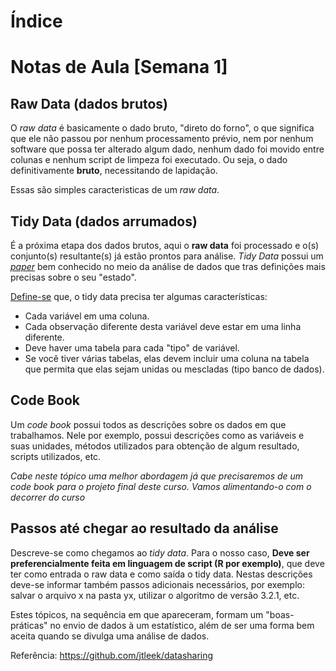 # Índice

# Notas de Aula [Semana 1]

## Raw Data (dados brutos)

O *raw data* é basicamente o dado bruto, "direto do forno", o que significa que ele não passou por nenhum processamento prévio, nem por nenhum software que possa ter alterado algum dado, nenhum dado foi movido entre colunas e nenhum script de limpeza foi executado. Ou seja, o dado definitivamente **bruto**, necessitando de lapidação.

Essas são simples caracteristicas de um *raw data*.

## Tidy Data (dados arrumados)

É a próxima etapa dos dados brutos, aqui o **raw data** foi processado e o(s) conjunto(s) resultante(s) já estão prontos para análise. *Tidy Data* possui um [*paper*](http://vita.had.co.nz/papers/tidy-data.pdf) bem conhecido no meio da análise de dados que tras definições mais precisas sobre o seu "estado".

[Define-se](https://github.com/jtleek/datasharing#the-tidy-data-set) que, o tidy data precisa ter algumas características:

* Cada variável em uma coluna.
* Cada observação diferente desta variável deve estar em uma linha diferente.
* Deve haver uma tabela para cada "tipo" de variável.
* Se você tiver várias tabelas, elas devem incluir uma coluna na tabela que permita que elas sejam unidas ou mescladas (tipo banco de dados).

## Code Book

Um *code book* possui todos as descrições sobre os dados em que trabalhamos. Nele por exemplo, possui descrições como as variáveis e suas unidades, métodos utilizados para obtenção de algum resultado, scripts utilizados, etc.

*Cabe neste tópico uma melhor abordagem já que precisaremos de um code book para o projeto final deste curso. Vamos alimentando-o com o decorrer do curso*

## Passos até chegar ao resultado da análise

Descreve-se como chegamos ao *tidy data*. Para o nosso caso, **Deve ser preferencialmente feita em linguagem de script (R por exemplo)**, que deve ter como entrada o raw data e como saída o tidy data. Nestas descrições deve-se informar também passos adicionais necessários, por exemplo: salvar o arquivo x na pasta yx, utilizar o algoritmo de versão 3.2.1, etc.

Estes tópicos, na sequência em que apareceram, formam um "boas-práticas" no envio de dados à um estatístico, além de ser uma forma bem aceita quando se divulga uma análise de dados.

Referência: https://github.com/jtleek/datasharing
